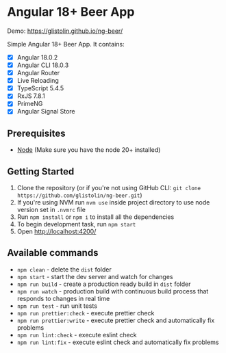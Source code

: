 # Angular 18+ Beer App
Demo: https://glistolin.github.io/ng-beer/

Simple Angular 18+ Beer App. It contains:

- [x] Angular 18.0.2
- [x] Angular CLI 18.0.3
- [x] Angular Router
- [x] Live Reloading
- [x] TypeScript 5.4.5
- [x] RxJS 7.8.1
- [x] PrimeNG
- [x] Angular Signal Store

## Prerequisites

- [Node](https://nodejs.org/) (Make sure you have the node 20+ installed)

## Getting Started

1. Clone the repository (or if you're not using GitHub CLI: `git clone https://github.com/glistolin/ng-beer.git`)
2. If you're using NVM run `nvm use` inside project directory to use node version set in `.nvmrc` file
3. Run `npm install` or `npm i` to install all the dependencies
4. To begin development task, run `npm start`
5. Open [http://localhost:4200/](http://localhost:4200/)

## Available commands

- `npm clean` - delete the `dist` folder
- `npm start` - start the dev server and watch for changes
- `npm run build` - create a production ready build in `dist` folder
- `npm run watch` - production build with continuous build process that responds to changes in real time
- `npm run test` - run unit tests
- `npm run prettier:check` - execute prettier check
- `npm run prettier:write` - execute prettier check and automatically fix problems
- `npm run lint:check` - execute eslint check
- `npm run lint:fix` - execute eslint check and automatically fix problems
